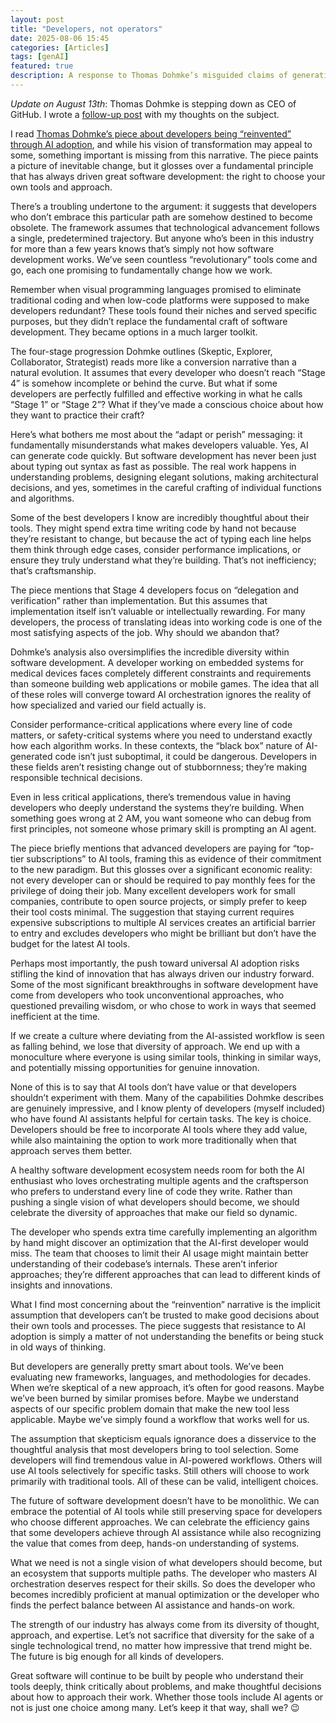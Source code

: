 ```yaml
---
layout: post
title: "Developers, not operators"
date: 2025-08-06 15:45
categories: [Articles]
tags: [genAI]
featured: true
description: A response to Thomas Dohmke’s misguided claims of generative AI developer reinvention that misunderstands the value of human judgment.
---
```


*Update on August 13th*: Thomas Dohmke is stepping down as CEO of GitHub. I wrote a [follow-up post](https://victorwynne.com/goodbye-github/) with my thoughts on the subject.

I read [Thomas Dohmke’s piece about developers being “reinvented” through AI adoption](https://ashtom.github.io/developers-reinvented), and while his vision of transformation may appeal to some, something important is missing from this narrative. The piece paints a picture of inevitable change, but it glosses over a fundamental principle that has always driven great software development: the right to choose your own tools and approach.

There’s a troubling undertone to the argument: it suggests that developers who don’t embrace this particular path are somehow destined to become obsolete. The framework assumes that technological advancement follows a single, predetermined trajectory. But anyone who’s been in this industry for more than a few years knows that’s simply not how software development works. We’ve seen countless “revolutionary” tools come and go, each one promising to fundamentally change how we work.

Remember when visual programming languages promised to eliminate traditional coding and when low-code platforms were supposed to make developers redundant? These tools found their niches and served specific purposes, but they didn’t replace the fundamental craft of software development. They became options in a much larger toolkit.

The four-stage progression Dohmke outlines (Skeptic, Explorer, Collaborator, Strategist) reads more like a conversion narrative than a natural evolution. It assumes that every developer who doesn’t reach “Stage 4” is somehow incomplete or behind the curve. But what if some developers are perfectly fulfilled and effective working in what he calls “Stage 1” or “Stage 2”? What if they’ve made a conscious choice about how they want to practice their craft?

Here’s what bothers me most about the “adapt or perish” messaging: it fundamentally misunderstands what makes developers valuable. Yes, AI can generate code quickly. But software development has never been just about typing out syntax as fast as possible. The real work happens in understanding problems, designing elegant solutions, making architectural decisions, and yes, sometimes in the careful crafting of individual functions and algorithms.

Some of the best developers I know are incredibly thoughtful about their tools. They might spend extra time writing code by hand not because they’re resistant to change, but because the act of typing each line helps them think through edge cases, consider performance implications, or ensure they truly understand what they’re building. That’s not inefficiency; that’s craftsmanship.

The piece mentions that Stage 4 developers focus on “delegation and verification” rather than implementation. But this assumes that implementation itself isn’t valuable or intellectually rewarding. For many developers, the process of translating ideas into working code is one of the most satisfying aspects of the job. Why should we abandon that?

Dohmke’s analysis also oversimplifies the incredible diversity within software development. A developer working on embedded systems for medical devices faces completely different constraints and requirements than someone building web applications or mobile games. The idea that all of these roles will converge toward AI orchestration ignores the reality of how specialized and varied our field actually is.

Consider performance-critical applications where every line of code matters, or safety-critical systems where you need to understand exactly how each algorithm works. In these contexts, the “black box” nature of AI-generated code isn’t just suboptimal, it could be dangerous. Developers in these fields aren’t resisting change out of stubbornness; they’re making responsible technical decisions.

Even in less critical applications, there’s tremendous value in having developers who deeply understand the systems they’re building. When something goes wrong at 2 AM, you want someone who can debug from first principles, not someone whose primary skill is prompting an AI agent.

The piece briefly mentions that advanced developers are paying for “top-tier subscriptions” to AI tools, framing this as evidence of their commitment to the new paradigm. But this glosses over a significant economic reality: not every developer can or should be required to pay monthly fees for the privilege of doing their job. Many excellent developers work for small companies, contribute to open source projects, or simply prefer to keep their tool costs minimal. The suggestion that staying current requires expensive subscriptions to multiple AI services creates an artificial barrier to entry and excludes developers who might be brilliant but don’t have the budget for the latest AI tools.

Perhaps most importantly, the push toward universal AI adoption risks stifling the kind of innovation that has always driven our industry forward. Some of the most significant breakthroughs in software development have come from developers who took unconventional approaches, who questioned prevailing wisdom, or who chose to work in ways that seemed inefficient at the time.

If we create a culture where deviating from the AI-assisted workflow is seen as falling behind, we lose that diversity of approach. We end up with a monoculture where everyone is using similar tools, thinking in similar ways, and potentially missing opportunities for genuine innovation.

None of this is to say that AI tools don’t have value or that developers shouldn’t experiment with them. Many of the capabilities Dohmke describes are genuinely impressive, and I know plenty of developers (myself included) who have found AI assistants helpful for certain tasks. The key is choice. Developers should be free to incorporate AI tools where they add value, while also maintaining the option to work more traditionally when that approach serves them better.

A healthy software development ecosystem needs room for both the AI enthusiast who loves orchestrating multiple agents and the craftsperson who prefers to understand every line of code they write. Rather than pushing a single vision of what developers should become, we should celebrate the diversity of approaches that make our field so dynamic.

The developer who spends extra time carefully implementing an algorithm by hand might discover an optimization that the AI-first developer would miss. The team that chooses to limit their AI usage might maintain better understanding of their codebase’s internals. These aren’t inferior approaches; they’re different approaches that can lead to different kinds of insights and innovations.

What I find most concerning about the “reinvention” narrative is the implicit assumption that developers can’t be trusted to make good decisions about their own tools and processes. The piece suggests that resistance to AI adoption is simply a matter of not understanding the benefits or being stuck in old ways of thinking.

But developers are generally pretty smart about tools. We’ve been evaluating new frameworks, languages, and methodologies for decades. When we’re skeptical of a new approach, it’s often for good reasons. Maybe we’ve been burned by similar promises before. Maybe we understand aspects of our specific problem domain that make the new tool less applicable. Maybe we’ve simply found a workflow that works well for us.

The assumption that skepticism equals ignorance does a disservice to the thoughtful analysis that most developers bring to tool selection. Some developers will find tremendous value in AI-powered workflows. Others will use AI tools selectively for specific tasks. Still others will choose to work primarily with traditional tools. All of these can be valid, intelligent choices.

The future of software development doesn’t have to be monolithic. We can embrace the potential of AI tools while still preserving space for developers who choose different approaches. We can celebrate the efficiency gains that some developers achieve through AI assistance while also recognizing the value that comes from deep, hands-on understanding of systems.

What we need is not a single vision of what developers should become, but an ecosystem that supports multiple paths. The developer who masters AI orchestration deserves respect for their skills. So does the developer who becomes incredibly proficient at manual optimization or the developer who finds the perfect balance between AI assistance and hands-on work.

The strength of our industry has always come from its diversity of thought, approach, and expertise. Let’s not sacrifice that diversity for the sake of a single technological trend, no matter how impressive that trend might be. The future is big enough for all kinds of developers.

Great software will continue to be built by people who understand their tools deeply, think critically about problems, and make thoughtful decisions about how to approach their work. Whether those tools include AI agents or not is just one choice among many. Let’s keep it that way, shall we? 😉
